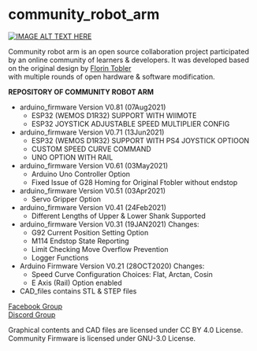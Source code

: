 # community_robot_arm 
[![IMAGE ALT TEXT HERE](https://img.youtube.com/vi/yh1NoQ2Z36A/0.jpg)](https://www.youtube.com/watch?v=yh1NoQ2Z36A)

Community robot arm is an open source collaboration project participated by an online community of learners & developers. It was developed based on the original design by [Florin Tobler](https://www.thingiverse.com/1718984)<br/> with multiple rounds of open hardware & software modification.

**REPOSITORY OF COMMUNITY ROBOT ARM**
* arduino_firmware Version V0.81 (07Aug2021)
  - ESP32 (WEMOS D1R32) SUPPORT WITH WIIMOTE
  - ESP32 JOYSTICK ADJUSTABLE SPEED MULTIPLIER CONFIG
* arduino_firmware Version V0.71 (13Jun2021)
  - ESP32 (WEMOS D1R32) SUPPORT WITH PS4 JOYSTICK OPTIOON
  - CUSTOM SPEED CURVE COMMAND
  - UNO OPTION WITH RAIL
* arduino_firmware Version V0.61 (03May2021)
  - Arduino Uno Controller Option
  - Fixed Issue of G28 Homing for Original Ftobler without endstop
* arduino_firmware Version V0.51 (03Apr2021)
  - Servo Gripper Option
* arduino_firmware Version V0.41 (24Feb2021)
  - Different Lengths of Upper & Lower Shank Supported
* arduino_firmware Version V0.31 (19JAN2021)
  Changes:
  - G92 Current Position Setting Option
  - M114 Endstop State Reporting
  - Limit Checking Move Overflow Prevention
  - Logger Functions
* Arduino Firmware Version V0.21 (28OCT2020)
  Changes:
  - Speed Curve Configuration Choices: Flat, Arctan, Cosin
  - E Axis (Rail) Option enabled
* CAD_files contains STL & STEP files

[Facebook Group](https://www.facebook.com/groups/robotarm)<br/>
[Discord Group](https://discord.gg/W5GUR7eSru)<br/>


Graphical contents and CAD files are licensed under CC BY 4.0 License. Community Firmware is licensed under GNU-3.0 License.


